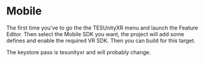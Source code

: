 # Mobile

The first time you've to go the the TESUnityXR menu and launch the Feature Editor.
Then select the Mobile SDK you want, the project will add some defines and enable the required VR SDK.
Then you can build for this target.

The keystore pass is tesunityxr and will probably change.